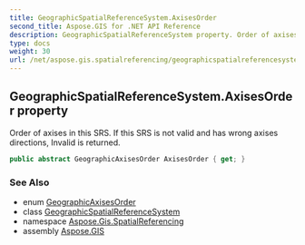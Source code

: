 ```yaml
---
title: GeographicSpatialReferenceSystem.AxisesOrder
second_title: Aspose.GIS for .NET API Reference
description: GeographicSpatialReferenceSystem property. Order of axises in this SRS. If this SRS is not valid and has wrong axises directions Invalid is returned
type: docs
weight: 30
url: /net/aspose.gis.spatialreferencing/geographicspatialreferencesystem/axisesorder/
---
```

## GeographicSpatialReferenceSystem.AxisesOrder property

Order of axises in this SRS. If this SRS is not valid and has wrong axises directions, Invalid is returned.

```csharp
public abstract GeographicAxisesOrder AxisesOrder { get; }
```

### See Also

* enum [GeographicAxisesOrder](../../geographicaxisesorder/)
* class [GeographicSpatialReferenceSystem](../)
* namespace [Aspose.Gis.SpatialReferencing](../../geographicspatialreferencesystem/)
* assembly [Aspose.GIS](../../../)


